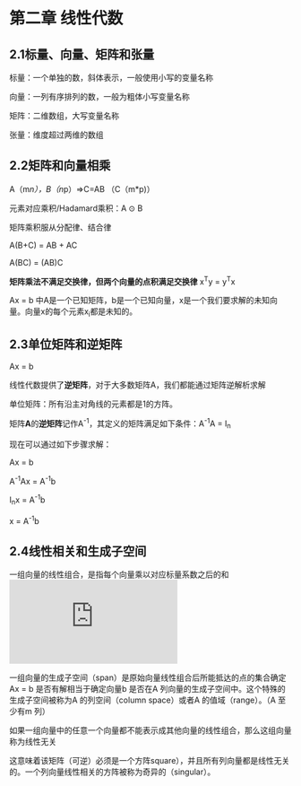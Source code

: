 # 第二章 线性代数
## 2.1标量、向量、矩阵和张量
标量：一个单独的数，斜体表示，一般使用小写的变量名称

向量：一列有序排列的数，一般为粗体小写变量名称

矩阵：二维数组，大写变量名称

张量：维度超过两维的数组

## 2.2矩阵和向量相乘
A（m*n），B（n*p）=>C=AB （C（m*p)）

元素对应乘积/Hadamard乘积：A ⊙ B

矩阵乘积服从分配律、结合律

A(B+C) = AB + AC

A(BC) = (AB)C

**矩阵乘法不满足交换律，但两个向量的点积满足交换律** x<sup>T</sup>y = y<sup>T</sup>x

Ax = b 中A是一个已知矩阵，b是一个已知向量，x是一个我们要求解的未知向量。向量x的每个元素x<sub>i</sub>都是未知的。

## 2.3单位矩阵和逆矩阵
Ax = b

线性代数提供了**逆矩阵**，对于大多数矩阵A，我们都能通过矩阵逆解析求解

单位矩阵：所有沿主对角线的元素都是1的方阵。

矩阵**A**的**逆矩阵**记作A<sup>-1</sup>，其定义的矩阵满足如下条件：A<sup>-1</sup>A = I<sub>n</sub>

现在可以通过如下步骤求解：

Ax = b

A<sup>-1</sup>Ax = A<sup>-1</sup>b

I<sub>n</sub>x = A<sup>-1</sup>b

x = A<sup>-1</sup>b

## 2.4线性相关和生成子空间

一组向量的线性组合，是指每个向量乘以对应标量系数之后的和![$\sum$c_iv^(i)](http://latex.codecogs.com/gif.latex?%24%5Csum%24c_iv%5E%28%5Ei%5E%29)

一组向量的生成子空间（span）是原始向量线性组合后所能抵达的点的集合确定Ax = b 是否有解相当于确定向量b 是否在A 列向量的生成子空间中。这个特殊的生成子空间被称为A 的列空间（column space）或者A 的值域（range）。（A 至少有m 列）

如果一组向量中的任意一个向量都不能表示成其他向量的线性组合，那么这组向量称为线性无关

这意味着该矩阵（可逆）必须是一个方阵square），并且所有列向量都是线性无关的。一个列向量线性相关的方阵被称为奇异的（singular）。
